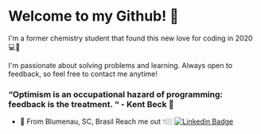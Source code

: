 # Welcome to my Github! 👋

I'm a former chemistry student that found this new love for coding in 2020 💻🧪

I'm passionate about solving problems and learning. Always open to feedback, so feel free to contact me anytime!

###  “Optimism is an occupational hazard of programming: feedback is the treatment. “ - Kent Beck 🧠

- 📍 From Blumenau, SC, Brasil
Reach me out 👇🏼
 [![Linkedin Badge](https://img.shields.io/badge/-LinkedIn-blue?style=flat-square&logo=Linkedin&logoColor=white&link=www.linkedin.com/in/gabryelle-farias-krueger-3506bb18b)](www.linkedin.com/in/gabryelle-farias-krueger-3506bb18b)
